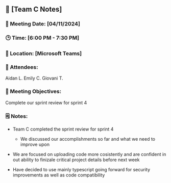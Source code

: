 ## 📝 [Team C Notes]
### 📅 Meeting Date: [04/11/2024]
### 🕒 Time: [6:00 PM - 7:30 PM]
### 📍 Location: [Microsoft Teams]


### 📣 Attendees:
Aidan L.
Emily C.
Giovani T.

### 🎯 Meeting Objectives:
Complete our sprint review for sprint 4

### 🗒️ Notes:

- Team C completed the sprint review for sprint 4
  - We discussed our  accomplishments so far and what we need to improve upon
 
- We are focused on uploading code more cosistently and are confident in out ability to finizale critical project details before next week
  
- Have decided to use mainly typescript going forward for security improvements as well as code compatibility

